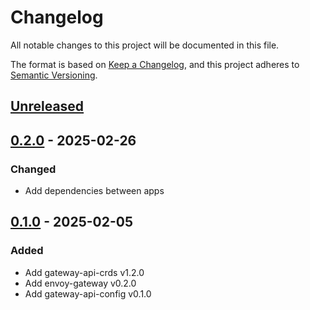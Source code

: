 # Changelog

All notable changes to this project will be documented in this file.

The format is based on [Keep a Changelog](https://keepachangelog.com/en/1.0.0/),
and this project adheres to [Semantic Versioning](https://semver.org/spec/v2.0.0.html).

## [Unreleased]

## [0.2.0] - 2025-02-26

### Changed

- Add dependencies between apps

## [0.1.0] - 2025-02-05

### Added

- Add gateway-api-crds v1.2.0
- Add envoy-gateway v0.2.0
- Add gateway-api-config v0.1.0

[Unreleased]: https://github.com/giantswarm/gateway-api-bundle/compare/v0.2.0...HEAD
[0.2.0]: https://github.com/giantswarm/gateway-api-bundle/compare/v0.1.0...v0.2.0
[0.1.0]: https://github.com/giantswarm/gateway-api-bundle/releases/tag/v0.1.0
